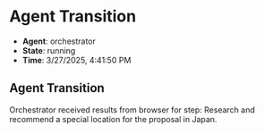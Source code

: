 # Agent Transition

- **Agent**: orchestrator
- **State**: running
- **Time**: 3/27/2025, 4:41:50 PM

## Agent Transition

Orchestrator received results from browser for step: Research and recommend a special location for the proposal in Japan.

